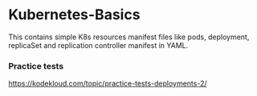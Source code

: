 # Kubernetes-Basics
This contains simple K8s resources manifest files like pods, deployment, replicaSet and replication controller manifest in YAML.


### Practice tests


https://kodekloud.com/topic/practice-tests-deployments-2/
